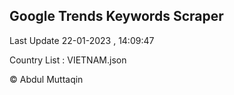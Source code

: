 

## Google Trends Keywords Scraper 
 
Last Update 22-01-2023 , 14:09:47

Country List :
VIETNAM.json



© Abdul Muttaqin 
